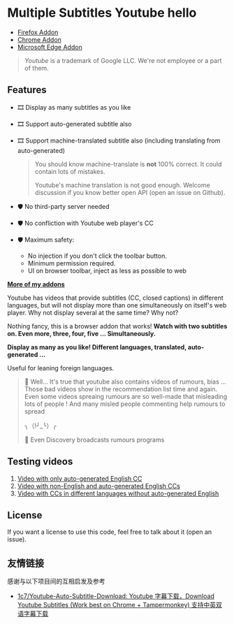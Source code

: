 # Multiple Subtitles Youtube hello

- [Firefox Addon](https://addons.mozilla.org/firefox/addon/multi-subsitles-youtube/)
- [Chrome Addon](https://chrome.google.com/webstore/detail/multi-subsitles-youtube/iofkfippgombbpmcndmjdkdmmmchpill)
- [Microsoft Edge Addon](https://microsoftedge.microsoft.com/addons/detail/multi-subsitles-youtube/pkojclencdfmabjffabidjcmemkjiich)

> *Youtube* is a trademark of Google LLC. We're not employee or a part of them.

## Features

- 🎞️ Display as many subtitles as you like
- 🎞️ Support auto-generated subtitle also
- 🎞️ Support machine-translated subtitle also (including translating from auto-generated)
  
  > You should know machine-translate is **not** 100% correct. It could contain lots of mistakes.
  > 
  > Youtube's machine translation is not good enough. Welcome discussion if you know better open API (open an issue on Github).
- 🛡️ No third-party server needed
- 🛡️ No confliction with Youtube web player's CC
- 🛡️ Maximum safety:
  - No injection if you don't click the toolbar button.
  - Minimum permission required.
  - UI on browser toolbar, inject as less as possible to web

[**More of my addons**]( https://garywill.github.io )

Youtube has videos that provide subtitles (CC, closed captions) in different languages, but will not display more than one simultaneously on itself's web player. Why not display several at the same time? Why not? 

Nothing fancy, this is a browser addon that works! **Watch with two subtitles on. Even more, three, four, five ... Simultaneously.**

**Display as many as you like! Different languages, translated, auto-generated ...**

Useful for leaning foreign languages.

> 💬 Well... It's true that youtube also contains videos of rumours, bias ... Those bad videos show in the recommendation list time and again. Even some videos spreaing rumours are so well-made that misleading lots of people ! And many misled people commenting help rumours to spread
> 
> 
> ╮（!╯_╰）╭
> 
> 
> 💬 Even Discovery broadcasts rumours programs

## Testing videos

1. [Video with only auto-generated English CC](https://www.youtube.com/watch?v=hn5BkviAyvQ)
2. [Video with non-English and auto-generated English CCs](https://www.youtube.com/watch?v=M0k5AfBnIQs)
3. [Video with CCs in different languages without auto-generated English](https://www.youtube.com/watch?v=otjvUz7qKXc)

## License

If you want a license to use this code, feel free to talk about it (open an issue).

## 友情链接

感谢与以下项目间的互相启发及参考

- [1c7/Youtube-Auto-Subtitle-Download: Youtube 字幕下载，Download Youtube Subtitles (Work best on Chrome + Tampermonkey) 支持中英双语字幕下载](https://github.com/1c7/Youtube-Auto-Subtitle-Download)
